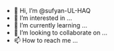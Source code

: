 - 👋 Hi, I’m @sufyan-UL-HAQ
- 👀 I’m interested in ...
- 🌱 I’m currently learning ...
- 💞️ I’m looking to collaborate on ...
- 📫 How to reach me ...

<!---
Sufyan-UL-HAQ/Sufyan-UL-HAQ is a ✨ special ✨ repository because its `README.md` (this file) appears on your GitHub profile.
You can click the Preview link to take a look at your changes.
--->
